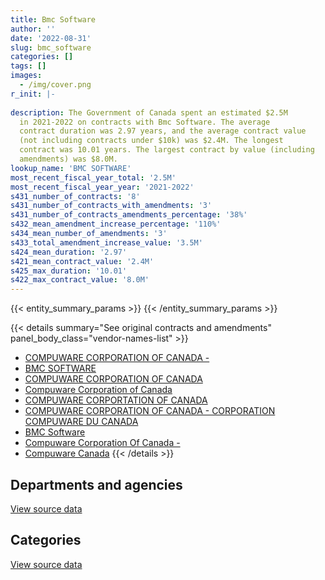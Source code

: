 ```yaml
---
title: Bmc Software
author: ''
date: '2022-08-31'
slug: bmc_software
categories: []
tags: []
images:
  - /img/cover.png
r_init: |-
  
description: The Government of Canada spent an estimated $2.5M
  in 2021-2022 on contracts with Bmc Software. The average
  contract duration was 2.97 years, and the average contract value
  (not including contracts under $10k) was $2.4M. The longest
  contract was 10.01 years. The largest contract by value (including
  amendments) was $8.0M.
lookup_name: 'BMC SOFTWARE'
most_recent_fiscal_year_total: '2.5M'
most_recent_fiscal_year_year: '2021-2022'
s431_number_of_contracts: '8'
s431_number_of_contracts_with_amendments: '3'
s431_number_of_contracts_amendments_percentage: '38%'
s432_mean_amendment_increase_percentage: '110%'
s434_mean_number_of_amendments: '3'
s433_total_amendment_increase_value: '3.5M'
s424_mean_duration: '2.97'
s421_mean_contract_value: '2.4M'
s425_max_duration: '10.01'
s422_max_contract_value: '8.0M'
---
```


<script src="/rmarkdown-libs/htmlwidgets/htmlwidgets.js"></script>
<link href="/rmarkdown-libs/datatables-css/datatables-crosstalk.css" rel="stylesheet" />
<script src="/rmarkdown-libs/datatables-binding/datatables.js"></script>
<script src="/rmarkdown-libs/jquery/jquery-3.6.0.min.js"></script>
<link href="/rmarkdown-libs/dt-core-bootstrap/css/dataTables.bootstrap.min.css" rel="stylesheet" />
<link href="/rmarkdown-libs/dt-core-bootstrap/css/dataTables.bootstrap.extra.css" rel="stylesheet" />
<script src="/rmarkdown-libs/dt-core-bootstrap/js/jquery.dataTables.min.js"></script>
<script src="/rmarkdown-libs/dt-core-bootstrap/js/dataTables.bootstrap.min.js"></script>
<link href="/rmarkdown-libs/crosstalk/css/crosstalk.min.css" rel="stylesheet" />
<script src="/rmarkdown-libs/crosstalk/js/crosstalk.min.js"></script>
<script src="/rmarkdown-libs/htmlwidgets/htmlwidgets.js"></script>
<link href="/rmarkdown-libs/datatables-css/datatables-crosstalk.css" rel="stylesheet" />
<script src="/rmarkdown-libs/datatables-binding/datatables.js"></script>
<script src="/rmarkdown-libs/jquery/jquery-3.6.0.min.js"></script>
<link href="/rmarkdown-libs/dt-core-bootstrap/css/dataTables.bootstrap.min.css" rel="stylesheet" />
<link href="/rmarkdown-libs/dt-core-bootstrap/css/dataTables.bootstrap.extra.css" rel="stylesheet" />
<script src="/rmarkdown-libs/dt-core-bootstrap/js/jquery.dataTables.min.js"></script>
<script src="/rmarkdown-libs/dt-core-bootstrap/js/dataTables.bootstrap.min.js"></script>
<link href="/rmarkdown-libs/crosstalk/css/crosstalk.min.css" rel="stylesheet" />
<script src="/rmarkdown-libs/crosstalk/js/crosstalk.min.js"></script>

{{< entity_summary_params >}}
{{< /entity_summary_params >}}

{{< details summary="See original contracts and amendments" panel_body_class="vendor-names-list" >}}
- [COMPUWARE CORPORATION OF CANADA -](https://search.open.canada.ca/en/ct/?sort=contract_value_f%20desc&page=1&search_text=%22COMPUWARE%20CORPORATION%20OF%20CANADA%20-%22)
- [BMC SOFTWARE](https://search.open.canada.ca/en/ct/?sort=contract_value_f%20desc&page=1&search_text=%22BMC%20SOFTWARE%22)
- [COMPUWARE CORPORATION OF CANADA](https://search.open.canada.ca/en/ct/?sort=contract_value_f%20desc&page=1&search_text=%22COMPUWARE%20CORPORATION%20OF%20CANADA%22)
- [Compuware Corporation of Canada](https://search.open.canada.ca/en/ct/?sort=contract_value_f%20desc&page=1&search_text=%22Compuware%20Corporation%20of%20Canada%22)
- [COMPUWARE CORPORTATION OF CANADA](https://search.open.canada.ca/en/ct/?sort=contract_value_f%20desc&page=1&search_text=%22COMPUWARE%20CORPORTATION%20OF%20CANADA%22)
- [COMPUWARE CORPORATION OF CANADA - CORPORATION COMPUWARE DU CANADA](https://search.open.canada.ca/en/ct/?sort=contract_value_f%20desc&page=1&search_text=%22COMPUWARE%20CORPORATION%20OF%20CANADA%20-%20CORPORATION%20COMPUWARE%20DU%20CANADA%22)
- [BMC Software](https://search.open.canada.ca/en/ct/?sort=contract_value_f%20desc&page=1&search_text=%22BMC%20Software%22)
- [Compuware Corporation Of Canada -](https://search.open.canada.ca/en/ct/?sort=contract_value_f%20desc&page=1&search_text=%22Compuware%20Corporation%20Of%20Canada%20-%22)
- [Compuware Canada](https://search.open.canada.ca/en/ct/?sort=contract_value_f%20desc&page=1&search_text=%22Compuware%20Canada%22)
{{< /details >}}

## Departments and agencies

<div id="htmlwidget-1" style="width:100%;height:auto;" class="datatables html-widget"></div>
<script type="application/json" data-for="htmlwidget-1">{"x":{"style":"bootstrap","filter":"none","vertical":false,"data":[["<a href=\"/departments/cra-arc/\">Canada Revenue Agency<\/a>","<a href=\"/departments/crtc/\">Canadian Radio-television and Telecommunications Commission<\/a>","<a href=\"/departments/irb-cisr/\">Immigration and Refugee Board of Canada<\/a>","<a href=\"/departments/ssc-spc/\">Shared Services Canada<\/a>"],[287371.4,null,null,2122392.86],[288158.72,null,436.97,2913628.01],[287371.4,5712.85,24251.7,2470595.28],[55112.32,6359.2,null,2470595.28]],"container":"<table class=\"table table-striped table-hover row-border order-column display\">\n  <thead>\n    <tr>\n      <th>Department<\/th>\n      <th>2018-2019<\/th>\n      <th>2019-2020<\/th>\n      <th>2020-2021<\/th>\n      <th>2021-2022<\/th>\n    <\/tr>\n  <\/thead>\n<\/table>","options":{"order":[[4,"desc"]],"pageLength":10,"autoWidth":true,"columnDefs":[{"targets":1,"render":"function(data, type, row, meta) {\n    return type !== 'display' ? data : DTWidget.formatCurrency(data, \"$\", 2, 3, \",\", \".\", true, null);\n  }"},{"targets":2,"render":"function(data, type, row, meta) {\n    return type !== 'display' ? data : DTWidget.formatCurrency(data, \"$\", 2, 3, \",\", \".\", true, null);\n  }"},{"targets":3,"render":"function(data, type, row, meta) {\n    return type !== 'display' ? data : DTWidget.formatCurrency(data, \"$\", 2, 3, \",\", \".\", true, null);\n  }"},{"targets":4,"render":"function(data, type, row, meta) {\n    return type !== 'display' ? data : DTWidget.formatCurrency(data, \"$\", 2, 3, \",\", \".\", true, null);\n  }"},{"width":"16%","targets":[1,2,3,4]},{"className":"dt-right","targets":[1,2,3,4]}],"orderClasses":false}},"evals":["options.columnDefs.0.render","options.columnDefs.1.render","options.columnDefs.2.render","options.columnDefs.3.render"],"jsHooks":[]}</script>
<p class="text-right">
<a href="https://github.com/GoC-Spending/contracts-data/tree/main/data/out/vendors/bmc_software/summary_by_fiscal_year_by_department.csv" class="source-data-link btn btn-link">View source data</a>
</p>

## Categories

<div id="htmlwidget-2" style="width:100%;height:auto;" class="datatables html-widget"></div>
<script type="application/json" data-for="htmlwidget-2">{"x":{"style":"bootstrap","filter":"none","vertical":false,"data":[["<a href=\"/categories/information_technology/\">Information technology<\/a>"],[2409764.27],[3202223.7],[2787931.24],[2532066.81]],"container":"<table class=\"table table-striped table-hover row-border order-column display\">\n  <thead>\n    <tr>\n      <th>Category<\/th>\n      <th>2018-2019<\/th>\n      <th>2019-2020<\/th>\n      <th>2020-2021<\/th>\n      <th>2021-2022<\/th>\n    <\/tr>\n  <\/thead>\n<\/table>","options":{"order":[[4,"desc"]],"dom":"t","pageLength":30,"autoWidth":true,"columnDefs":[{"targets":1,"render":"function(data, type, row, meta) {\n    return type !== 'display' ? data : DTWidget.formatCurrency(data, \"$\", 2, 3, \",\", \".\", true, null);\n  }"},{"targets":2,"render":"function(data, type, row, meta) {\n    return type !== 'display' ? data : DTWidget.formatCurrency(data, \"$\", 2, 3, \",\", \".\", true, null);\n  }"},{"targets":3,"render":"function(data, type, row, meta) {\n    return type !== 'display' ? data : DTWidget.formatCurrency(data, \"$\", 2, 3, \",\", \".\", true, null);\n  }"},{"targets":4,"render":"function(data, type, row, meta) {\n    return type !== 'display' ? data : DTWidget.formatCurrency(data, \"$\", 2, 3, \",\", \".\", true, null);\n  }"},{"width":"16%","targets":[1,2,3,4]},{"className":"dt-right","targets":[1,2,3,4]}],"orderClasses":false,"lengthMenu":[10,25,30,50,100]}},"evals":["options.columnDefs.0.render","options.columnDefs.1.render","options.columnDefs.2.render","options.columnDefs.3.render"],"jsHooks":[]}</script>
<p class="text-right">
<a href="https://github.com/GoC-Spending/contracts-data/tree/main/data/out/vendors/bmc_software/summary_by_fiscal_year_by_category.csv" class="source-data-link btn btn-link">View source data</a>
</p>

